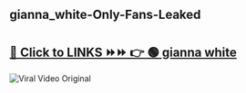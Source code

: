 
 ## gianna_white-Only-Fans-Leaked

# <h2><a href="https://clipsfans.com/gianna_white&ref=git">🔗 Click to LINKS ⏩⏩ 👉 🟢 gianna white </a></h2>

<a href="https://clipsfans.com/gianna_white&ref=git" rel="nofollow" data-target="animated-image.originalLink"><img src="https://i.ibb.co.com/xMMVF88/686577567.gif" alt="Viral Video Original" style="max-width: 100%; display: inline-block;" data-target="animated-image.originalImage"></a>
